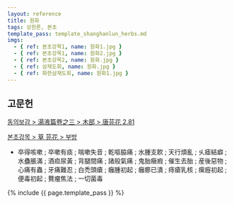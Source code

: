 ```yaml
---
layout: reference
title: 원화
tags: 상한론, 본초
template_pass: template_shanghanlun_herbs.md
imgs:
  - { ref: 본초강목1, name: 원화1.jpg }
  - { ref: 본초강목1, name: 원화2.jpg }
  - { ref: 본초강목2, name: 원화.jpg }
  - { ref: 삼재도회, name: 원화.jpg }
  - { ref: 화한삼재도회, name: 원화1.jpg }
---
```



## 고문헌

[동의보감 > 湯液篇卷之三 > 木部 >  唐芫花 2.81](https://mediclassics.kr/books/8/volume/22/#content_1232)

[본초강목 > 草	芫花 > 부방]()

* 卒得咳嗽 ; 卒嗽有痰 ; 喘嗽失音 ; 乾嘔脇痛 ; 水腫支飮 ; 天行煩亂 ; 乆瘧結癖 ; 水蠱脹滿 ; 酒疸尿黃 ; 背腿間痛 ; 諸般氣痛 ; 鬼胎癥瘕 ; 催生去胎 ; 産後惡物 ; 心痛有蟲 ; 牙痛難忍 ; 白禿頭瘡 ; 癰腫初起 ; 癰癤已潰 ; 痔瘡乳核 ; 瘰癧初起 ; 便毒初起 ; 贅瘤焦法 ; 一切菌毒


{% include {{ page.template_pass }} %}

